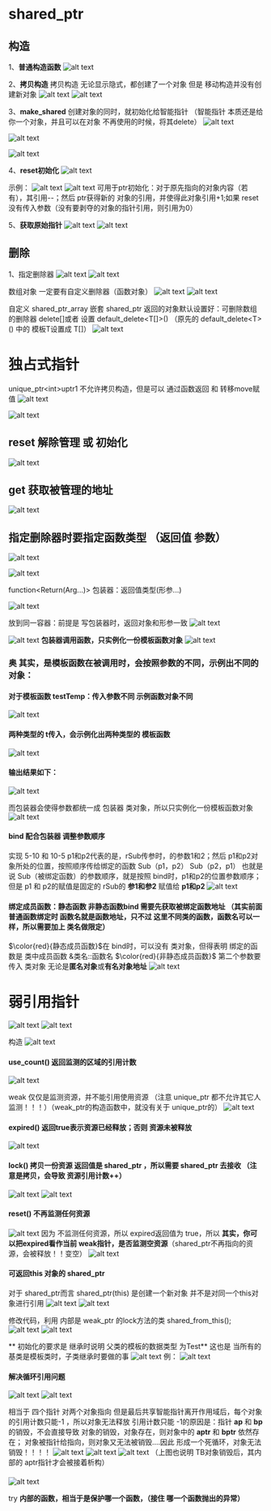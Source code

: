 # shared_ptr

## 构造
1、**普通构造函数**
![alt text](image-34.png)

2、**拷贝构造**
拷贝构造 无论显示隐式，都创建了一个对象
但是 移动构造并没有创建新对象
![alt text](image-35.png)
![alt text](image-36.png)

3、**make_shared**
创建对象的同时，就初始化给智能指针
（智能指针 本质还是给你一个对象，并且可以在对象 不再使用的时候，将其delete）
![alt text](image-37.png)

![alt text](image-38.png)

![alt text](image-39.png)

4、**reset初始化**
![alt text](image-41.png)

示例：
![alt text](image-42.png)
![alt text](image-43.png)
可用于ptr初始化：对于原先指向的对象内容（若有），其引用--；然后 ptr获得新的 对象的引用，并使得此对象引用+1;如果 reset没有传入参数（没有要剥夺的对象的指针引用，则引用为0）


5、**获取原始指针**
![alt text](image-44.png)
![alt text](image-45.png)

## 删除

1、指定删除器
![alt text](image-47.png)
![alt text](image-48.png)

数组对象 一定要有自定义删除器（函数对象）
![alt text](image-49.png)
![alt text](image-50.png)

自定义  shared_ptr_array 嵌套 shared_ptr  返回的对象默认设置好：可删除数组的删除器 delete[]或者 设置 default_delete<T\[]>()    （原先的 default_delete<T\>() 中的 模板T设置成  T[]）
![alt text](image-51.png) 


# 独占式指针
unique_ptr<int\>uptr1 
不允许拷贝构造，但是可以 通过函数返回 和 转移move赋值
![alt text](image-52.png)

![alt text](image-53.png)

## reset 解除管理 或 初始化
![alt text](image-54.png)


## get 获取被管理的地址
![alt text](image-55.png)


## 指定删除器时要指定函数类型 （返回值 参数）
![alt text](image-56.png)

![alt text](image-57.png)

function<Return(Arg...)\>       包装器：返回值类型(形参...)

![alt text](image-58.png)

放到同一容器：前提是 写包装器时，返回对象和形参一致
![alt text](image-59.png)

![alt text](image-60.png)
**包装器调用函数，只实例化一份模板函数对象**
![alt text](image-61.png)

### 奥 其实，是模板函数在被调用时，会按照参数的不同，示例出不同的对象：
#### 对于模板函数 testTemp：传入参数不同 示例函数对象不同
![alt text](image-63.png)
#### 两种类型的 t传入，会示例化出两种类型的 模板函数
![alt text](image-64.png)
#### 输出结果如下：
![alt text](image-66.png)

而包装器会使得参数都统一成 包装器 类对象，所以只实例化一份模板函数对象
![alt text](image-61.png)

#### bind 配合包装器   调整参数顺序
实现 5-10 和 10-5   p1和p2代表的是，rSub传参时，的参数1和2；然后 p1和p2对象所处的位置，按照顺序传给绑定的函数 Sub（p1，p2） Sub（p2，p1）   也就是说 Sub（被绑定函数）的参数顺序，就是按照 bind时，p1和p2的位置参数顺序；但是  p1 和 p2的赋值是固定的 rSub的 **参1和参2** 赋值给 **p1和p2**
![alt text](image-67.png)

#### 绑定成员函数：静态函数 非静态函数bind        需要先获取被绑定函数地址  （其实前面 普通函数绑定时 函数名就是函数地址，只不过 这里不同类的函数，函数名可以一样，所以需要加上 类名做限定）
$\color{red}{静态成员函数}$在 bind时，可以没有 类对象，但得表明 绑定的函数是 类中成员函数 &类名::函数名
$\color{red}{非静态成员函数}$  第二个参数要传入 类对象 无论是**匿名对象**或**有名对象地址**
![alt text](image-68.png)


# 弱引用指针
![alt text](image-69.png)
![alt text](image-70.png)

构造
![alt text](image-71.png)


#### use_count() 返回监测的区域的引用计数
![alt text](image-72.png)

weak 仅仅是监测资源，并不能引用使用资源         （注意 unique_ptr 都不允许其它人监测！！！）（weak_ptr的构造函数中，就没有关于 unique_ptr的）
![alt text](image-73.png)

#### expired() 返回true表示资源已经释放；否则 资源未被释放
![alt text](image-74.png)

#### lock()  拷贝一份资源 返回值是 shared_ptr ，所以需要 shared_ptr 去接收 （注意是拷贝，会导致 资源引用计数++）
![alt text](image-75.png)
![alt text](image-76.png)

#### reset() 不再监测任何资源
![alt text](image-77.png)
因为 不监测任何资源，所以 expired返回值为 true，所以 **其实，你可以把expired看作当前 weak指针，是否监测空资源**（shared_ptr不再指向的资源，会被释放！！变空）
![alt text](image-78.png)

#### 可返回this 对象的 shared_ptr
对于 shared_ptr而言  shared_ptr(this) 是创建一个新对象 并不是对同一个this对象进行引用
![alt text](image-79.png)
![alt text](image-80.png)

修改代码，利用 内部是 weak_ptr 的lock方法的类  shared_from_this();
![alt text](image-81.png)
![alt text](image-83.png)

** 初始化的要求是 继承时说明 父类的模板的数据类型 为Test**   这也是 当所有的 基类是模板类时，子类继承时要做的事
![alt text](image-82.png)
例：
![alt text](image-84.png)

#### 解决循环引用问题
![alt text](image-85.png)
![alt text](image-86.png)

相当于  四个指针 对两个对象指向 但是最后共享智能指针离开作用域后，每个对象的引用计数只能-1 ，所以对象无法释放 引用计数只能 -1的原因是：指针 **ap** 和 **bp** 的销毁，不会直接导致 对象的销毁，对象存在，则对象中的 **aptr** 和 **bptr** 依然存在； 对象被指针给指向，则对象又无法被销毁....因此 形成一个死循环，对象无法销毁！！！！
![alt text](image-87.png)
![alt text](image-88.png)
![alt text](image-89.png)
（上图也说明 TB对象销毁后，其内部的 aptr指针才会被接着析构）

####
![alt text](image-182.png)

try **内部的函数，相当于是保护哪一个函数，（接住 哪一个函数抛出的异常）**